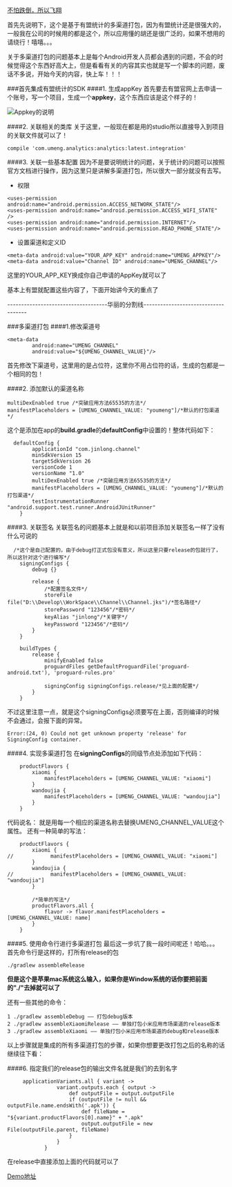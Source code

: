 [不怕跌倒，所以飞翔](http://www.jianshu.com/u/4a99c9554afc)

首先先说明下，这个是基于有盟统计的多渠道打包，因为有盟统计还是很强大的，一般我在公司的时候用的都是这个，所以应用懂的胡还是很广泛的，如果不想用的请绕行！嘻嘻。。。

关于多渠道打包的问题基本上是每个Android开发人员都会遇到的问题，不会的时候觉得这个东西好高大上，但是看看有关的内容其实也就是写一个脚本的问题，废话不多说，开始今天的内容，快上车！！！

###首先集成有盟统计的SDK
####1. 生成appKey
 首先要去有盟官网上去申请一个账号，写一个项目，生成一个**appkey**，这个东西应该是这个样子的！

![Appkey的说明](http://upload-images.jianshu.io/upload_images/2546238-651f58ad4baef9fe.png?imageMogr2/auto-orient/strip%7CimageView2/2/w/1240)

####2. 关联相关的类库
关于这里，一般现在都是用的studio所以直接导入到项目的关联文件就可以了！
```
compile 'com.umeng.analytics:analytics:latest.integration'
```

####3. 关联一些基本配置
因为不是要说明统计的问题，关于统计的问题可以按照官方文档进行操作，因为这里只是讲解多渠道打包，所以很大一部分就没有去写。
- 权限
```
<uses-permission android:name="android.permission.ACCESS_NETWORK_STATE"/>
<uses-permission android:name="android.permission.ACCESS_WIFI_STATE" />
<uses-permission android:name="android.permission.INTERNET"/>
<uses-permission android:name="android.permission.READ_PHONE_STATE"/>
```
- 设置渠道和定义ID
```
<meta-data android:value="YOUR_APP_KEY" android:name="UMENG_APPKEY"/>
<meta-data android:value="Channel ID" android:name="UMENG_CHANNEL"/>
```
这里的YOUR_APP_KEY换成你自己申请的AppKey就可以了

基本上有盟就配置这些内容了，下面开始讲今天的重点了

------------------------------------华丽的分割线------------------------------------

###多渠道打包
####1.修改渠道号
```
<meta-data
        android:name="UMENG_CHANNEL"
        android:value="${UMENG_CHANNEL_VALUE}"/>
```
首先修改下渠道号，这里用的是占位符，这里你不用占位符的话，生成的包都是一个相同的包！

####2. 添加默认的渠道名称
```
multiDexEnabled true /*突破应用方法65535的方法*/
manifestPlaceholders = [UMENG_CHANNEL_VALUE: "youmeng"]/*默认的打包渠道*/
```
这个是添加在app的**build.gradle**的**defaultConfig**中设置的！整体代码如下：
```
  defaultConfig {
        applicationId "com.jinlong.channel"
        minSdkVersion 15
        targetSdkVersion 26
        versionCode 1
        versionName "1.0"
        multiDexEnabled true /*突破应用方法65535的方法*/
        manifestPlaceholders = [UMENG_CHANNEL_VALUE: "youmeng"]/*默认的打包渠道*/
        testInstrumentationRunner "android.support.test.runner.AndroidJUnitRunner"
    }
```
####3. 关联签名
关联签名的问题基本上就是和以前项目添加关联签名一样了没有什么可说的
```
  /*这个是自己配置的，由于debug打正式包没有意义，所以这里只要release的包就行了，所以这针对这个进行编写*/
    signingConfigs {
        debug {}

        release {
            /*配置签名文件*/
            storeFile file("D:\\Develop\\WorkSpace\\Channel\\Channel.jks")/*签名路径*/
            storePassword "123456"/*密码*/
            keyAlias "jinlong"/*关键字*/
            keyPassword "123456"/*密码*/
        }
    }

    buildTypes {
        release {
            minifyEnabled false
            proguardFiles getDefaultProguardFile('proguard-android.txt'), 'proguard-rules.pro'

            signingConfig signingConfigs.release/*见上面的配置*/
        }
    }
```
不过这里注意一点，就是这个signingConfigs必须要写在上面，否则编译的时候不会通过，会报下面的异常。
```
Error:(24, 0) Could not get unknown property 'release' for SigningConfig container.
```

####4. 实现多渠道打包
在**signingConfigs**的同级节点处添加如下代码：
```
    productFlavors {
        xiaomi {
            manifestPlaceholders = [UMENG_CHANNEL_VALUE: "xiaomi"]
        }
        wandoujia {
            manifestPlaceholders = [UMENG_CHANNEL_VALUE: "wandoujia"]
        }
    }
```
代码说名：
就是用每一个相应的渠道名称去替换UMENG_CHANNEL_VALUE这个属性。
还有一种简单的写法：
```
    productFlavors {
        xiaomi {
//            manifestPlaceholders = [UMENG_CHANNEL_VALUE: "xiaomi"]
        }
        wandoujia {
//            manifestPlaceholders = [UMENG_CHANNEL_VALUE: "wandoujia"]
        }

        /*简单的写法*/
        productFlavors.all {
            flavor -> flavor.manifestPlaceholders = [UMENG_CHANNEL_VALUE: name]
        }
    }
```
####5. 使用命令行进行多渠道打包
最后这一步坑了我一段时间呢还！哈哈。。。
首先命令行是这样的，打所有release的包
```
./gradlew assembleRelease
```
**但是这个是苹果mac系统这么输入，如果你是Window系统的话你要把前面的"./"去掉就可以了**

还有一些其他的命令：
```
1 ./gradlew assembleDebug —— 打包debug版本
2 ./gradlew assembleXiaomiRelease —— 单独打包小米应用市场渠道的release版本
3 ./gradlew assembleXiaomi —— 单独打包小米应用市场渠道的debug和release版本
``` 
以上步骤就是集成的所有多渠道打包的步骤，如果你想要更改打包之后的名称的话继续往下看：

####6. 指定我们的release包的输出文件名就是我们的去到名字
```
     applicationVariants.all { variant ->
                variant.outputs.each { output ->
                    def outputFile = output.outputFile
                    if (outputFile != null && outputFile.name.endsWith('.apk')) {
                        def fileName = "${variant.productFlavors[0].name}" + ".apk"
                        output.outputFile = new File(outputFile.parent, fileName)
                    }
                }
            }
```
在release中直接添加上面的代码就可以了

[Demo地址](https://github.com/AngleLong/Channel)
